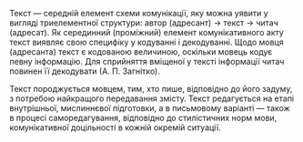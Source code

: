 Текст — середній елемент схеми комунікації, яку можна уявити у вигляді триелементної структури: автор (адресант) → текст → читач (адресат). Як серединний (проміжний) елемент комунікативного акту текст виявляє свою специфіку у кодуванні і декодуванні. Щодо мовця (адресанта) текст є кодованою величиною, оскільки мовець кодує певну інформацію. Для сприйняття вміщеної у тексті інформації читач повинен її декодувати (А. П. Загнітко).

Текст породжується мовцем, тим, хто пише, відповідно до його задуму, з потребою найкращого передавання змісту. Текст редагується на етапі внутрішньої, мислиннєвої підготовки, а в письмовому варіанті — також в процесі саморедагування, відповідно до стилістичних норм мови, комунікативної доцільності в кожній окремій ситуації.